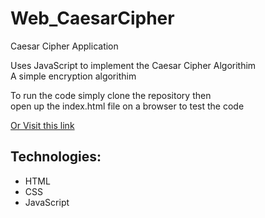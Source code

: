 # Web_CaesarCipher
Caesar Cipher Application 

Uses JavaScript to implement the Caesar Cipher Algorithim   
A simple encryption algorithim

To run the code simply clone the repository then  
open up the index.html file on a browser to test the code 

[Or Visit this link](https://arzekeilgarcia.github.io/Web_CaesarCipher/)

## Technologies:
* HTML
* CSS
* JavaScript
